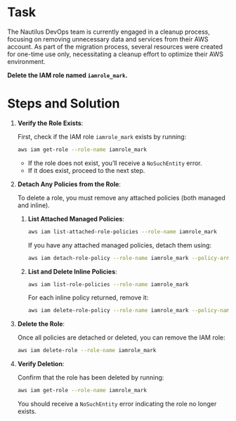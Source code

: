 # Task

The Nautilus DevOps team is currently engaged in a cleanup process, focusing on removing unnecessary data and services from their AWS account. As part of the migration process, several resources were created for one-time use only, necessitating a cleanup effort to optimize their AWS environment.

**Delete the IAM role named `iamrole_mark`.**

# Steps and Solution

1. **Verify the Role Exists**:

    First, check if the IAM role `iamrole_mark` exists by running:

    ```bash
    aws iam get-role --role-name iamrole_mark
    ```

    - If the role does not exist, you’ll receive a `NoSuchEntity` error.
    - If it does exist, proceed to the next step.

2. **Detach Any Policies from the Role**:

    To delete a role, you must remove any attached policies (both managed and inline).

    1. **List Attached Managed Policies**:

        ```bash
        aws iam list-attached-role-policies --role-name iamrole_mark
        ```

        If you have any attached managed policies, detach them using:

        ```bash
        aws iam detach-role-policy --role-name iamrole_mark --policy-arn <policy_arn>
        ```

    2. **List and Delete Inline Policies**:

        ```bash
        aws iam list-role-policies --role-name iamrole_mark
        ```

        For each inline policy returned, remove it:

        ```bash
        aws iam delete-role-policy --role-name iamrole_mark --policy-name <inline_policy_name>
        ```

3. **Delete the Role**:

    Once all policies are detached or deleted, you can remove the IAM role:

    ```bash
    aws iam delete-role --role-name iamrole_mark
    ```

4. **Verify Deletion**:

    Confirm that the role has been deleted by running:

    ```bash
    aws iam get-role --role-name iamrole_mark
    ```

    You should receive a `NoSuchEntity` error indicating the role no longer exists.

